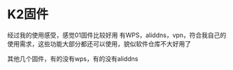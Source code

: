 # K2固件

经过我的使用感受，感觉01固件比较好用
有WPS，aliddns，vpn，符合我自己的使用需求，这些功能大部分都还可以使用，貌似软件仓库不大好用了

其他几个固件，有的没有wps，有的没有aliddns
